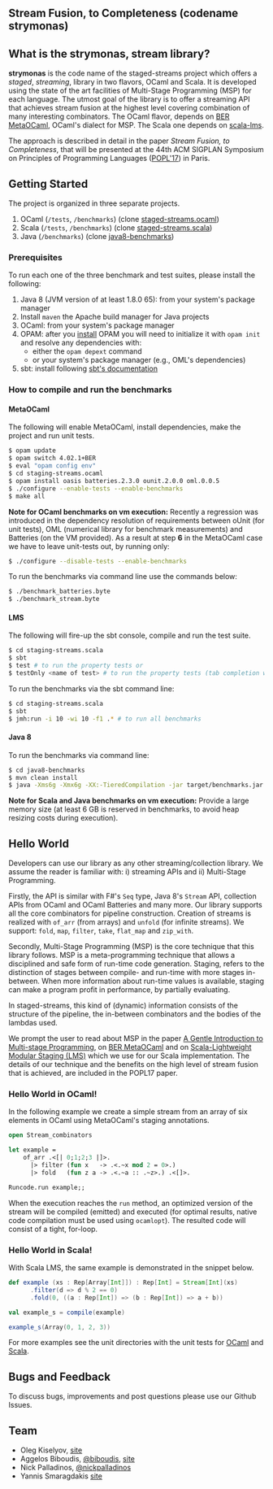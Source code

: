 ## Stream Fusion, to Completeness (codename strymonas)

## What is the strymonas, stream library?

__strymonas__ is the code name of the staged-streams project which offers a _staged_, _streaming_, library in two flavors, OCaml and Scala. It is developed using the state of the art facilities of Multi-Stage Programming (MSP) for each language. The utmost goal of the library is to offer a streaming API that achieves stream fusion at the highest level covering combination of many interesting combinators. The OCaml flavor, depends on [BER MetaOCaml](http://okmij.org/ftp/ML/MetaOCaml.html), OCaml's dialect for MSP. The Scala one depends on [scala-lms](https://scala-lms.github.io/).

The approach is described in detail in the paper _Stream Fusion, to Completeness_, that will be presented at the 44th ACM SIGPLAN Symposium on Principles of Programming Languages ([POPL'17](http://conf.researchr.org/home/POPL-2017)) in Paris.

## Getting Started

The project is organized in three separate projects.

1. OCaml (```/tests```, ```/benchmarks```) (clone [staged-streams.ocaml](https://github.com/strymonas/staged-streams.ocaml))
1. Scala (```/tests```, ```/benchmarks```) (clone [staged-streams.scala](https://github.com/strymonas/staged-streams.scala))
1. Java (```/benchmarks```) (clone [java8-benchmarks](https://github.com/strymonas/java8-benchmarks))

### Prerequisites

To run each one of the three benchmark and test suites, please install the following:

1. Java 8 (JVM version of at least 1.8.0 65): from your system's package manager
1. Install `maven` the Apache build manager for Java projects
1. OCaml: from your system's package manager
1. OPAM: after you [install](https://opam.ocaml.org/doc/Install.html) OPAM you will need to initialize it  with ```opam init``` and resolve any dependencies with:
	- either the ```opam depext``` command
	- or your system's package manager (e.g., OML's dependencies)
1. sbt: install following [sbt's documentation](http://www.scala-sbt.org/0.13/docs/Setup.html)

### How to compile and run the benchmarks

#### MetaOCaml

The following will enable MetaOCaml, install dependencies, make the project and run unit tests.

```bash
$ opam update
$ opam switch 4.02.1+BER
$ eval "opam config env"
$ cd staging-streams.ocaml
$ opam install oasis batteries.2.3.0 ounit.2.0.0 oml.0.0.5
$ ./configure --enable-tests --enable-benchmarks
$ make all
```

**Note for OCaml benchmarks on vm execution:**
Recently a regression was introduced in the dependency resolution of requirements between oUnit (for unit tests), OML (numerical library for benchmark measurements) and Batteries (on the VM provided). As a result at step **6** in the MetaOCaml case we have to leave unit-tests out, by running only:

```bash
$ ./configure --disable-tests --enable-benchmarks
```

To run the benchmarks via command line use the commands below:

```bash
$ ./benchmark_batteries.byte
$ ./benchmark_stream.byte
```

#### LMS
The following will fire-up the sbt console, compile and run the test suite.

```bash
$ cd staging-streams.scala
$ sbt
$ test # to run the property tests or
$ testOnly <name of test> # to run the property tests (tab completion works)
```

To run the benchmarks via the sbt command line:

```bash
$ cd staging-streams.scala
$ sbt
$ jmh:run -i 10 -wi 10 -f1 .* # to run all benchmarks
```

#### Java 8
To run the benchmarks via command line:

```bash
$ cd java8-benchmarks
$ mvn clean install
$ java -Xms6g -Xmx6g -XX:-TieredCompilation -jar target/benchmarks.jar -i 10 -wi 10 -f1 .* # to run all benchmarks
```

**Note for Scala and Java benchmarks on vm execution:** Provide a large memory size (at least 6 GB is reserved in benchmarks, to avoid heap resizing costs during execution).

## Hello World

Developers can use our library as any other streaming/collection library. We assume the reader is familiar with: i) streaming APIs and ii) Multi-Stage Programming.

Firstly, the API is similar with F#'s ```Seq``` type, Java 8's ```Stream``` API, collection APIs from OCaml and OCaml Batteries and many more. Our library supports all the core combinators for pipeline construction. Creation of streams is realized with ```of_arr``` (from arrays) and ```unfold``` (for infinite streams). We support: ```fold```, ```map```, ```filter```, ```take```, ```flat_map``` and ```zip_with```.

Secondly, Multi-Stage Programming (MSP) is the core technique that this library follows. MSP is a meta-programming technique that allows a disciplined and safe form of run-time code generation. Staging, refers to the distinction of stages between compile- and run-time with more stages in-between. When more information about run-time values is available, staging can make a program profit in performance, by partially evaluating.

In staged-streams, this kind of (dynamic) information consists of the structure of the pipeline, the in-between combinators and the bodies of the lambdas used.

We prompt the user to read about MSP in the paper [A Gentle Introduction to Multi-stage Programming](https://www.cs.rice.edu/~taha/publications/journal/dspg04a.pdf), on [BER MetaOCaml](http://okmij.org/ftp/ML/MetaOCaml.html) and on [Scala-Lightweight Modular Staging (LMS)](https://scala-lms.github.io//index.html) which we use for our Scala implementation. The details of our technique and the benefits on the high level of stream fusion that is achieved, are included in the POPL17 paper.

### Hello World in OCaml!

In the following example we create a simple stream from an array of six elements in OCaml using MetaOCaml's staging annotations.

```ocaml
open Stream_combinators

let example =
	of_arr .<[| 0;1;2;3 |]>.
      |> filter (fun x   -> .<.~x mod 2 = 0>.)
      |> fold   (fun z a -> .<.~a :: .~z>.) .<[]>.

Runcode.run example;;
```

When the execution reaches the ```run``` method, an optimized version of the stream will be compiled (emitted) and executed (for optimal results, native code compilation must be used using ```ocamlopt```). The resulted code will consist of a tight, for-loop.

### Hello World in Scala!

With Scala LMS, the same example is demonstrated in the snippet below.

```scala
def example (xs : Rep[Array[Int]]) : Rep[Int] = Stream[Int](xs)
      .filter(d => d % 2 == 0)
      .fold(0, ((a : Rep[Int]) => (b : Rep[Int]) => a + b))

val example_s = compile(example)

example_s(Array(0, 1, 2, 3))
```

For more examples see the unit directories with the unit tests for [OCaml](https://github.com/strymonas/staged-streams.ocaml/test/?at=master) and [Scala](https://github.com/strymonas/staged-streams.scala/src/test/scala/StagedStreamSpec.scala?at=master&fileviewer=file-view-default).

## Bugs and Feedback

To discuss bugs, improvements and post questions please use our Github Issues.

## Team

- Oleg Kiselyov, [site](http://okmij.org/)
- Aggelos Biboudis, [@biboudis](https://twitter.com/biboudis), [site](https://biboudis.github.io/)
- Nick Palladinos, [@nickpalladinos](https://twitter.com/nickpalladinos)
- Yannis Smaragdakis [site](https://yanniss.github.io/)
